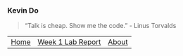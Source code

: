 ### Kevin Do

> “Talk is cheap. Show me the code.” - Linus Torvalds

<table>
  <tr>
    <td>
      <a href="./index">Home</a>
    </td>
    <td>
      <a href="./week1labreport">Week 1 Lab Report</a>
    </td>
    <td>
      <a href="./about">About</a>
    </td>
  </tr>
</table>
